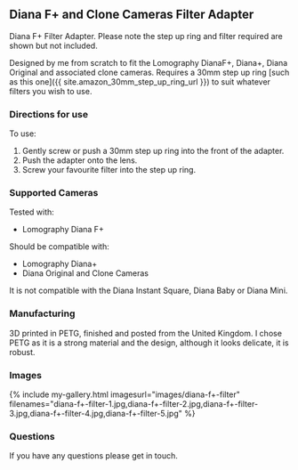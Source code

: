 ## Diana F+ and Clone Cameras Filter Adapter
Diana F+ Filter Adapter. Please note the step up ring and filter required are shown but not included.

Designed by me from scratch to fit the Lomography DianaF+, Diana+, Diana Original and associated clone cameras. Requires a 30mm step up ring [such as this one]({{ site.amazon_30mm_step_up_ring_url }}) to suit whatever filters you wish to use.

### Directions for use
To use:

1. Gently screw or push a 30mm step up ring into the front of the adapter.
2. Push the adapter onto the lens.
3. Screw your favourite filter into the step up ring.


### Supported Cameras
Tested with:
- Lomography Diana F+

Should be compatible with:
- Lomography Diana+
- Diana Original and Clone Cameras

It is not compatible with the Diana Instant Square, Diana Baby or Diana Mini.

### Manufacturing
3D printed in PETG, finished and posted from the United Kingdom. I chose PETG as it is a strong material and the design, although it looks delicate, it is robust.

### Images
{% include my-gallery.html imagesurl="images/diana-f+-filter"
   filenames="diana-f+-filter-1.jpg,diana-f+-filter-2.jpg,diana-f+-filter-3.jpg,diana-f+-filter-4.jpg,diana-f+-filter-5.jpg" %}

### Questions
If you have any questions please get in touch.
